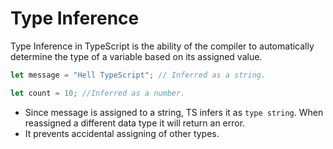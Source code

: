 # Type Inference

Type Inference in TypeScript is the ability of the compiler to automatically determine the type of a variable based on its assigned value. 

```ts
let message = "Hell TypeScript"; // Inferred as a string.

let count = 10; //Inferred as a number.
```

- Since message is assigned to a string, TS infers it as `type string`. When reassigned a different data type it will return an error. 
- It prevents accidental assigning of other types. 



